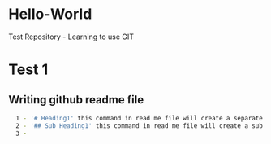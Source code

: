 # Hello-World
Test Repository - Learning to use GIT
# Test 1
## Writing github readme file
```bash
  1 - '# Heading1' this command in read me file will create a separate section with Heading1 as heading.
  2 - '## Sub Heading1' this command in read me file will create a sub heading with title as Sub Heading1.
  3 - 
```
